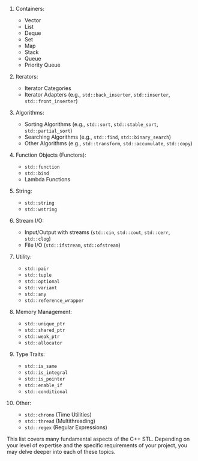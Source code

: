 1. Containers:
   - Vector
   - List
   - Deque
   - Set
   - Map
   - Stack
   - Queue
   - Priority Queue

2. Iterators:
   - Iterator Categories
   - Iterator Adapters (e.g., `std::back_inserter`, `std::inserter`, `std::front_inserter`)

3. Algorithms:
   - Sorting Algorithms (e.g., `std::sort`, `std::stable_sort`, `std::partial_sort`)
   - Searching Algorithms (e.g., `std::find`, `std::binary_search`)
   - Other Algorithms (e.g., `std::transform`, `std::accumulate`, `std::copy`)

4. Function Objects (Functors):
   - `std::function`
   - `std::bind`
   - Lambda Functions

5. String:
   - `std::string`
   - `std::wstring`

6. Stream I/O:
   - Input/Output with streams (`std::cin`, `std::cout`, `std::cerr`, `std::clog`)
   - File I/O (`std::ifstream`, `std::ofstream`)

7. Utility:
   - `std::pair`
   - `std::tuple`
   - `std::optional`
   - `std::variant`
   - `std::any`
   - `std::reference_wrapper`

8. Memory Management:
   - `std::unique_ptr`
   - `std::shared_ptr`
   - `std::weak_ptr`
   - `std::allocator`

9. Type Traits:
   - `std::is_same`
   - `std::is_integral`
   - `std::is_pointer`
   - `std::enable_if`
   - `std::conditional`

10. Other:
    - `std::chrono` (Time Utilities)
    - `std::thread` (Multithreading)
    - `std::regex` (Regular Expressions)

This list covers many fundamental aspects of the C++ STL. Depending on your level of expertise and the specific requirements of your project, you may delve deeper into each of these topics.
